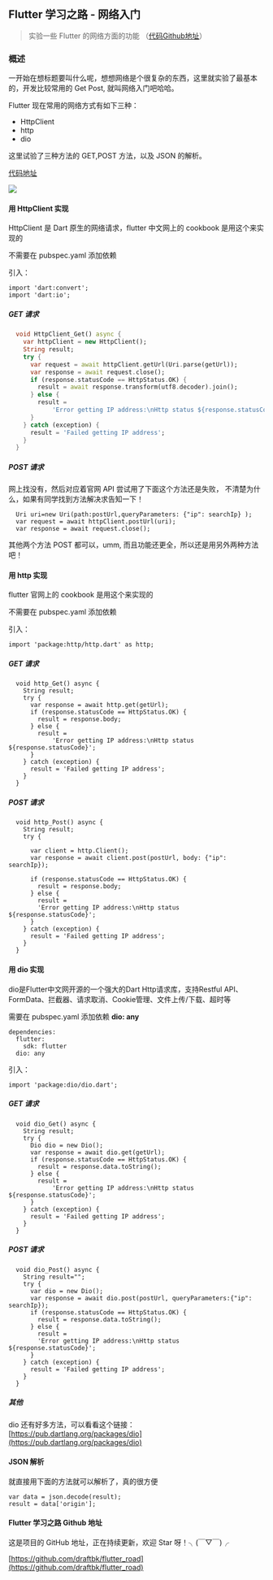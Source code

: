 ## Flutter 学习之路 - 网络入门
> 实验一些 Flutter 的网络方面的功能 （[代码Github地址](https://github.com/draftbk/flutter_road/blob/master/flutter_road_widgets/lib/days/Day11.dart)）

### 概述

一开始在想标题要叫什么呢，想想网络是个很复杂的东西，这里就实验了最基本的，开发比较常用的 Get Post, 就叫网络入门吧哈哈。

Flutter 现在常用的网络方式有如下三种：

- HttpClient
- http
- dio

这里试验了三种方法的 GET,POST 方法，以及 JSON 的解析。

[代码地址](https://github.com/draftbk/flutter_road/blob/master/flutter_road_widgets/lib/days/Day11.dart)

![](https://github.com/draftbk/Blog_Resource/blob/master/Flutter/gif/flutter_road_network.gif)

#### 用 HttpClient 实现
HttpClient 是 Dart 原生的网络请求，flutter 中文网上的 cookbook 是用这个来实现的

不需要在 pubspec.yaml 添加依赖

引入：

```
import 'dart:convert';
import 'dart:io';
```

##### GET 请求

```Dart
  void HttpClient_Get() async {
    var httpClient = new HttpClient();
    String result;
    try {
      var request = await httpClient.getUrl(Uri.parse(getUrl));
      var response = await request.close();
      if (response.statusCode == HttpStatus.OK) {
        result = await response.transform(utf8.decoder).join();
      } else {
        result =
            'Error getting IP address:\nHttp status ${response.statusCode}';
      }
    } catch (exception) {
      result = 'Failed getting IP address';
    }
  }
```

##### POST 请求

网上找没有，然后对应着官网 API 尝试用了下面这个方法还是失败， 不清楚为什么，如果有同学找到方法解决求告知一下！

```
  Uri uri=new Uri(path:postUrl,queryParameters: {"ip": searchIp} );
  var request = await httpClient.postUrl(uri);
  var response = await request.close();
```
其他两个方法 POST 都可以，umm, 而且功能还更全，所以还是用另外两种方法吧！

#### 用 http 实现
flutter 官网上的 cookbook 是用这个来实现的

不需要在 pubspec.yaml 添加依赖

引入：

```
import 'package:http/http.dart' as http;
```

##### GET 请求

```
  void http_Get() async {
    String result;
    try {
      var response = await http.get(getUrl);
      if (response.statusCode == HttpStatus.OK) {
        result = response.body;
      } else {
        result =
            'Error getting IP address:\nHttp status ${response.statusCode}';
      }
    } catch (exception) {
      result = 'Failed getting IP address';
    }
  }
```

##### POST 请求

```
  void http_Post() async {
    String result;
    try {

      var client = http.Client();
      var response = await client.post(postUrl, body: {"ip": searchIp});

      if (response.statusCode == HttpStatus.OK) {
        result = response.body;
      } else {
        result =
        'Error getting IP address:\nHttp status ${response.statusCode}';
      }
    } catch (exception) {
      result = 'Failed getting IP address';
    }
  }
```

#### 用 dio 实现

dio是Flutter中文网开源的一个强大的Dart Http请求库，支持Restful API、FormData、拦截器、请求取消、Cookie管理、文件上传/下载、超时等

需要在 pubspec.yaml 添加依赖 **dio: any**

```
dependencies:
  flutter:
    sdk: flutter
  dio: any
```

引入：

```
import 'package:dio/dio.dart';
```


##### GET 请求

```
  void dio_Get() async {
    String result;
    try {
      Dio dio = new Dio();
      var response = await dio.get(getUrl);
      if (response.statusCode == HttpStatus.OK) {
        result = response.data.toString();
      } else {
        result =
            'Error getting IP address:\nHttp status ${response.statusCode}';
      }
    } catch (exception) {
      result = 'Failed getting IP address';
    }
  }
```

##### POST 请求

```
  void dio_Post() async {
    String result="";
    try {
      var dio = new Dio();
      var response = await dio.post(postUrl, queryParameters:{"ip": searchIp});
      if (response.statusCode == HttpStatus.OK) {
        result = response.data.toString();
      } else {
        result =
        'Error getting IP address:\nHttp status ${response.statusCode}';
      }
    } catch (exception) {
      result = 'Failed getting IP address';
    }
  }
```

##### 其他

dio 还有好多方法，可以看看这个链接：
[https://pub.dartlang.org/packages/dio](https://pub.dartlang.org/packages/dio)

#### JSON 解析

就直接用下面的方法就可以解析了，真的很方便

```
var data = json.decode(result);
result = data['origin'];
```


#### Flutter 学习之路 Github 地址

这是项目的 GitHub 地址，正在持续更新，欢迎 Star 呀！╮(￣▽￣)╭

[https://github.com/draftbk/flutter_road](https://github.com/draftbk/flutter_road)














